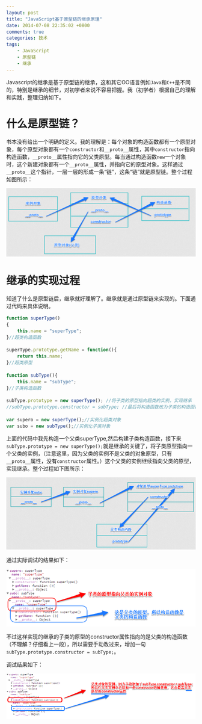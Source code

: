 ```yaml
---
layout: post
title: "JavaScript基于原型链的继承原理"
date: 2014-07-08 22:35:02 +0800
comments: true
categories: 技术
tags:
	- JavaScript
	- 原型链
	- 继承
---
```

Javascript的继承是基于原型链的继承，这和其它OO语言例如`Java`和`C++`是不同的，特别是继承的细节，对初学者来说不容易把握。我（初学者）根据自己的理解和实践，整理归纳如下。

# 什么是原型链？
书本没有给出一个明确的定义。我的理解是：每个对象的构造函数都有一个原型对象，每个原型对象都有一个`constructor`和`__proto__`属性，其中`constructor`指向构造函数，`__proto__`属性指向它的父类原型。每当通过构造函数`new`一个对象时，这个新建对象都有一个`__proto__`属性，并指向它的原型对象。这样通过`__proto__`这个指针，一层一层的形成一条“链”，这条“链”就是原型链。整个过程如图所示：

![原型链](/images/blog/prototype_link.png)
<!-- more -->
# 继承的实现过程
知道了什么是原型链后，继承就好理解了。继承就是通过原型链来实现的。下面通过代码来具体说明。

```javascript A simple introduction to Javascript's inheritance
function superType()
{
	this.name = "superType";
}//超类构造函数

superType.prototype.getName = function(){
	return this.name;
}//超类原型

function subType(){
	this.name = "subType";
}//子类构造函数

subType.prototype = new superType(); //将子类的原型指向超类的实例，实现继承
//subType.prototype.constructor = subType; //最后将构造函数改为子类的构造函数

var supero = new superType();//实例化超类对象
var subo = new subType();//实例化子类对象

```

上面的代码中我先构造一个父类superType,然后构建子类构造函数，接下来`subType.prototype = new superType();`就是继承的关键了，将子类原型指向一个父类的实例，（注意这里，因为父类的实例不是父类的对象原型，只有`__proto__`属性，没有`constructor`属性。）这个父类的实例继续指向父类的原型，实现继承。整个过程如下图所示：

![继承图示](/images/blog/inherit_1.png)

通过实际调试的结果如下：

![调试1](/images/blog/inherit_2.png)

不过这样实现的继承的子类的原型的constructor属性指向的是父类的构造函数（不理解？仔细看上一段），所以需要手动改过来，增加一句`subType.prototype.constructor = subType;`。

调试结果如下：

![调试2](/images/blog/inherit_3.png)
